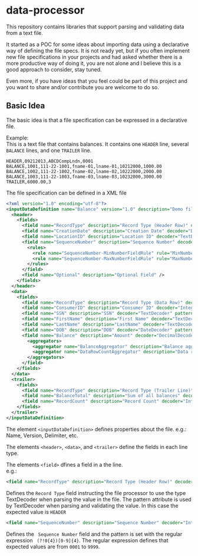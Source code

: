 # data-processor

This repository contains libraries that support parsing and validating data from a text file. 

It started as a POC for some ideas about importing data using a declarative way of defining the file specs. 
It is not ready yet, but if you often implement new file specifications in your projects and had asked whether there is a more productive way of doing it, you are not alone and I believe this is a good approach to consider, stay tuned. 

Even more, if you have ideas that you feel could be part of this project and you want to share and/or contribute you are welcome to do so.

## Basic Idea
The basic idea is that a file specification can be expressed in a declarative file.

Example:\
This is a text file that contains balances.
It contains one `HEADER` line, several `BALANCE` lines, and one `TRAILER` line.

```
HEADER,09212013,ABCDCompLndn,0001
BALANCE,1001,111-22-1001,fname-01,lname-01,10212000,1000.00
BALANCE,1002,111-22-1002,fname-02,lname-02,10222000,2000.00
BALANCE,1003,111-22-1003,fname-03,lname-03,10232000,3000.00
TRAILER,6000.00,3
```

The file specification can be defined in a XML file

```xml
<?xml version="1.0" encoding="utf-8"?>
<inputDataDefinition name="Balance" version="1.0" description="Demo file" delimiter="," hasFieldsEnclosedInQuotes="false" frameworkVersion="1.0" createRowJsonEnabled="true">
  <header>
    <fields>
      <field name="RecordType" description="Record Type (Header Row)" decoder="TextDecoder" pattern="HEADER" />
      <field name="CreationDate" description="Creation Date" decoder="DateDecoder" pattern="MMddyyyy" />
      <field name="LocationID" description="Location ID" decoder="TextDecoder" pattern="[a-zA-Z]{12}" />
      <field name="SequenceNumber" description="Sequence Number" decoder="IntegerDecoder" pattern="(?!0{4})[0-9]{4}">
        <rules>
          <rule name="SequenceNumber-MinNumberFieldRule" rule="MinNumberFieldRule" description="Minimum sequence number should be 10" args="{'ruleValue':'10'}" isFixable="true"/>
          <rule name="SequenceNumber-MaxNumberFieldRule" rule="MaxNumberFieldRule" description="Maximum sequence number should be 100" args="{'ruleValue':'100'}" />
        </rules>
      </field>
      <field name="Optional" description="Optional Field" />
    </fields>
  </header>
  <data>
    <fields>
      <field name="RecordType" description="Record Type (Data Row)" decoder="TextDecoder" pattern="BALANCE" />
      <field name="ConsumerID" description="Consumer ID" decoder="IntegerDecoder" pattern="[0-9]{1,10}" />
      <field name="SSN" description="SSN" decoder="TextDecoder" pattern="\d{3}-\d{2}-\d{4}" />
      <field name="FirstName" description="First Name" decoder="TextDecoder" pattern="[a-zA-Z0-9\s-']{2,35}" />
      <field name="LastName" description="LastName" decoder="TextDecoder" pattern="[a-zA-Z0-9\s-']{2,35}" />
      <field name="DOB" description="DOB" decoder="DateDecoder" pattern="MMddyyyy" />
      <field name="Balance" description="Amount" decoder="DecimalDecoder" pattern="-{0,1}[0-9]{1,10}\.[0-9]{2}">
        <aggregators>
          <aggregator name="BalanceAggregator" description="Balance aggregator" aggregator="SumAggregator" />
          <aggregator name="DataRowCountAggregator" description="Data row counter" aggregator="RowCountAggregator" />
        </aggregators>
      </field>
    </fields>
  </data>
  <trailer>
    <fields>
      <field name="RecordType" description="Record Type (Trailer Line)" decoder="TextDecoder" pattern="TRAILER" />
      <field name="BalanceTotal" description="Sum of all balances" decoder="DecimalDecoder" pattern="-{0,1}[0-9]{1,10}\.[0-9]{2}" />
      <field name="RecordCount" description="Record Count" decoder="IntegerDecoder" pattern="\d{1,5}" />
    </fields>
  </trailer>
</inputDataDefinition>
```

The element `<inputDataDefinition>` defines properties about the file. e.g.: Name, Version, Delimiter, etc.

The elements `<header>`, `<data>`, and `<trailer>` define the fields in each line type.

The elements `<field>` dfines a field in a the line.\
e.g.:
```xml
<field name="RecordType" description="Record Type (Header Row)" decoder="TextDecoder" pattern="HEADER" />
```
Defines the `Record Type` field instructing the file processor to use the type TextDecoder when parsing the value in the file. 
The pattern attribute is used by TextDecoder when parsing and validating the value. In this case the expected value is `HEADER`

```xml
<field name="SequenceNumber" description="Sequence Number" decoder="IntegerDecoder" pattern="(?!0{4})[0-9]{4}">
```
Defines the ` Sequence Number` field and the pattern is set with the regular expression ` (?!0{4})[0-9]{4}`. The regular expression defines that expected values are from `0001` to `9999`.


